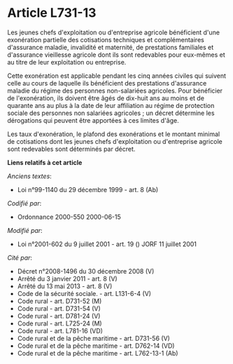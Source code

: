 # Article L731-13

Les jeunes chefs d'exploitation ou d'entreprise agricole bénéficient d'une exonération partielle des cotisations techniques
et complémentaires d'assurance maladie, invalidité et maternité, de prestations familiales et d'assurance vieillesse agricole
dont ils sont redevables pour eux-mêmes et au titre de leur exploitation ou entreprise.

Cette exonération est applicable pendant les cinq années civiles qui suivent celle au cours de laquelle ils bénéficient des
prestations d'assurance maladie du régime des personnes non-salariées agricoles. Pour bénéficier de l'exonération, ils
doivent être âgés de dix-huit ans au moins et de quarante ans au plus à la date de leur affiliation au régime de protection
sociale des personnes non salariées agricoles ; un décret détermine les dérogations qui peuvent être apportées à ces limites
d'âge.

Les taux d'exonération, le plafond des exonérations et le montant minimal de cotisations dont les jeunes chefs d'exploitation
ou d'entreprise agricole sont redevables sont déterminés par décret.

**Liens relatifs à cet article**

_Anciens textes_:

  - Loi n°99-1140 du 29 décembre 1999 - art. 8 (Ab)

_Codifié par_:

  - Ordonnance 2000-550 2000-06-15

_Modifié par_:

  - Loi n°2001-602 du 9 juillet 2001 - art. 19 () JORF 11 juillet 2001

_Cité par_:

  - Décret n°2008-1496 du 30 décembre 2008 (V)
  - Arrêté du 3 janvier 2011 - art. 8 (V)
  - Arrêté du 13 mai 2013 - art. 8 (V)
  - Code de la sécurité sociale. - art. L131-6-4 (V)
  - Code rural - art. D731-52 (M)
  - Code rural - art. D731-54 (V)
  - Code rural - art. D781-24 (V)
  - Code rural - art. L725-24 (M)
  - Code rural - art. L781-16 (VD)
  - Code rural et de la pêche maritime - art. D731-56 (V)
  - Code rural et de la pêche maritime - art. D762-14 (VD)
  - Code rural et de la pêche maritime - art. L762-13-1 (Ab)
